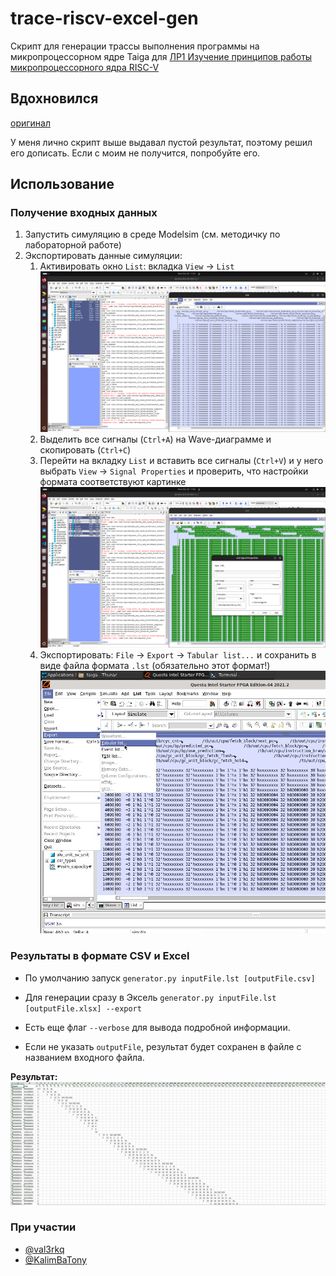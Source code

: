 # trace-riscv-excel-gen
Скрипт для генерации трассы выполнения программы на микропроцессорном ядре Taiga для [ЛР1 Изучение принципов работы микропроцессорного ядра RISC-V](https://gitlab.com/sibragimov/riscv-lab/-/blob/main/main.adoc) 

## Вдохновился
[оригинал](https://github.com/dakone22/riscv-lab-pipeline-generator/tree/master)

У меня лично скрипт выше выдавал пустой результат, поэтому решил его дописать. Если с моим не получится, попробуйте его.

## Использование

### Получение входных данных

1. Запустить симуляцию в среде Modelsim (см. методичку по лабораторной работе)
2. Экспортировать данные симуляции:
   1. Активировать окно `List`: вкладка `View` -> `List`
      ![list-tab-activate](img/step1.png)
   2. Выделить все сигналы (`Ctrl+A`) на Wave-диаграмме и скопировать (`Ctrl+C`)
   3. Перейти на вкладку `List` и вставить все сигналы (`Ctrl+V`) и у него выбрать `View` -> `Signal Properties` и проверить, что настройки формата соответствуют картинке ![check-config-format](img/check-config-format.png) 
   4. Экспортировать: `File` -> `Export` -> `Tabular list...` и сохранить в виде файла формата `.lst` (обязательно этот формат!)
      ![export](img/export.png)

### Результаты в формате CSV и Excel

- По умолчанию запуск `generator.py inputFile.lst [outputFile.csv]`

- Для генерации сразу в Эксель `generator.py inputFile.lst [outputFile.xlsx] --export`

- Есть еще флаг `--verbose` для вывода подробной информации.

- Если не указать `outputFile`, результат будет сохранен в файле с названием входного файла.

**Результат:**
![excel-results](img/excel-results.png)

### При участии

- [@val3rkq](https://github.com/val3rkq)
- [@KalimBaTony](https://github.com/KalimBaTony)
